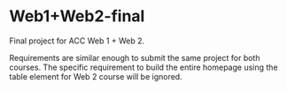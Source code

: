 # Web1+Web2-final
Final project for ACC Web 1 + Web 2.

Requirements are similar enough to submit the same project for both courses. The specific requirement to build the entire homepage using the table element for Web 2 course will be ignored.
